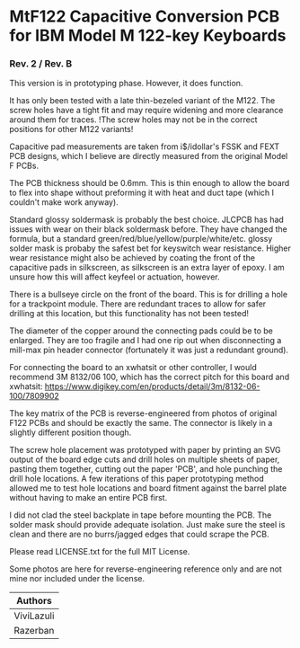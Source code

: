 # MtF122 Capacitive Conversion PCB for IBM Model M 122-key Keyboards

### Rev. 2 / Rev. B

This version is in prototyping phase. However, it does function.

It has only been tested with a late thin-bezeled variant of the M122. The screw holes have a tight fit and may require widening and more clearance around them for traces.
!The screw holes may not be in the correct positions for other M122 variants!

Capacitive pad measurements are taken from i$/idollar's FSSK and FEXT PCB designs, which I believe are directly measured from the original Model F PCBs.

The PCB thickness should be 0.6mm. This is thin enough to allow the board to flex into shape without preforming it with heat and duct tape (which I couldn't make work anyway).

Standard glossy soldermask is probably the best choice. JLCPCB has had issues with wear on their black soldermask before. They have changed the formula, but a standard green/red/blue/yellow/purple/white/etc. glossy solder mask is probaby the safest bet for keyswitch wear resistance.
Higher wear resistance might also be achieved by coating the front of the capacitive pads in silkscreen, as silkscreen is an extra layer of epoxy. I am unsure how this will affect keyfeel or actuation, however.

There is a bullseye circle on the front of the board. This is for drilling a hole for a trackpoint module. There are redundant traces to allow for safer drilling at this location, but this functionality has not been tested!

The diameter of the copper around the connecting pads could be to be enlarged. They are too fragile and I had one rip out when disconnecting a mill-max pin header connector (fortunately it was just a redundant ground).

For connecting the board to an xwhatsit or other controller, I would recommend 3M 8132/06 100, which has the correct pitch for this board and xwhatsit:
https://www.digikey.com/en/products/detail/3m/8132-06-100/7809902

The key matrix of the PCB is reverse-engineered from photos of original F122 PCBs and should be exactly the same. The connector is likely in a slightly different position though.

The screw hole placement was prototyped with paper by printing an SVG output of the board edge cuts and drill holes on multiple sheets of paper, pasting them together, cutting out the paper 'PCB', and hole punching the drill hole locations. A few iterations of this paper prototyping method allowed me to test hole locations and board fitment against the barrel plate without having to make an entire PCB first.

I did not clad the steel backplate in tape before mounting the PCB. The solder mask should provide adequate isolation. Just make sure the steel is clean and there are no burrs/jagged edges that could scrape the PCB.

Please read LICENSE.txt for the full MIT License.

Some photos are here for reverse-engineering reference only and are not mine nor included under the license.

| Authors |
|-|
| ViviLazuli |
| Razerban |
